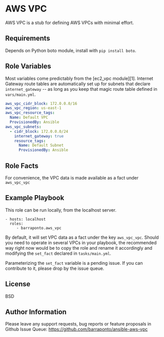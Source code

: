 AWS VPC
=======

AWS VPC is a stub for defining AWS VPCs with minimal effort.

Requirements
------------

Depends on Python boto module, install with `pip install boto`.

Role Variables
--------------

Most variables come predictably from the [ec2_vpc module][1].
Internet Gateway route tables are automatically set up for subnets that
declare `internet_gateway` -- as long as you keep that magic route table
defined in `vars/main.yml`.

```yaml
aws_vpc_cidr_block: 172.0.0.0/16
aws_vpc_region: us-east-1
aws_vpc_resource_tags:
  Name: Default VPC
  ProvisionedBy: Ansible
aws_vpc_subnets:
  - cidr_block: 172.0.0.0/24
    internet_gateway: true
    resource_tags:
      Name: Default Subnet
      ProvisionedBy: Ansible
```

Role Facts
----------

For convenience, the VPC data is made available as a fact under `aws_vpc_vpc`

Example Playbook
----------------

This role can be run locally, from the localhost server.

    - hosts: localhost
      roles:
         - barraponto.aws_vpc

By default, it will set VPC data as a fact under the key `aws_vpc_vpc`.
Should you need to operate in several VPCs in your playbook, the recommended
way right now would be to copy the role and rename it accordingly and
modifying the `set_fact` declared in `tasks/main.yml`.

Parameterizing the `set_fact` variable is a pending issue.
If you can contribute to it, please drop by the issue queue.

License
-------

BSD

Author Information
------------------

Please leave any support requests, bug reports or feature proposals in
Github Issue Queue: https://github.com/barraponto/ansible-aws-vpc
